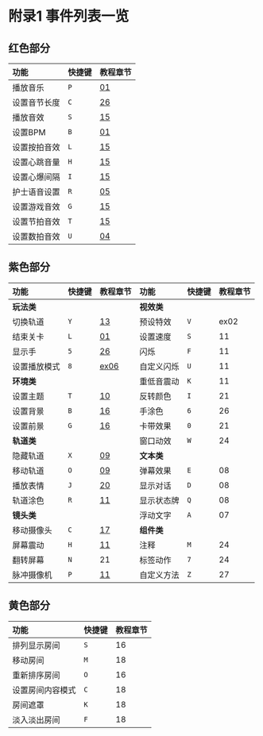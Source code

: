 # 附录1 事件列表一览

## 红色部分 <a id="1"></a>

| 功能 | 快捷键 | 教程章节 |
| :--- | :--- | :--- |
| 播放音乐 | `P` | [01](01.md#1) |
| 设置音节长度 | `C` | [26](26.md#she-zhi-yin-jie-chang-du) |
| 播放音效 | `S` | [15](15.md#5) |
| 设置BPM | `B` | [01](01.md#2) |
| 设置按拍音效 | `L` | [15](15.md#2) |
| 设置心跳音量 | `H` | [15](15.md#1) |
| 设置心爆间隔 | `I` | [15](15.md#4) |
| 护士语音设置 | `R` | [05](05.md#3) |
| 设置游戏音效 | `G` | [15](15.md#3) |
| 设置节拍音效 | `T` | [15](15.md#1) |
| 设置数拍音效 | `U` | [04](04.md#2) |

## 紫色部分 <a id="2"></a>

| 功能 | 快捷键 | 教程章节 | 功能 | 快捷键 | 教程章节 |
| :--- | :--- | :--- | :--- | :--- | :--- |
| **玩法类** |   |   | **视效类** |   |   |
| 切换轨道 | `Y` | [13](13.md#1-xian-rang-dian-nao-yan-shi-ji-ci-ran-hou-jiang-gui-dao-qie-huan-dao-wan-jia-cao-zuo) | 预设特效 | `V` | ex02 |
| 结束关卡 | `L` | [01](01.md#3) | 设置速度 | `S` | 11 |
| 显示手 | `5` | [26](26.md#1) | 闪烁 | `F` | 11 |
| 设置播放模式 | `8` | [ex06](ex06.md#5) | 自定义闪烁 | `U` | 11 |
| **环境类** |   |   | 重低音震动 | `K` | 11 |
| 设置主题 | `T` | [10](10.md) | 反转颜色 | `I` | 21 |
| 设置背景 | `B` | [16](16.md#3) | 手涂色 | `6` | 26 |
| 设置前景 | `G` | [16](16.md#4) | 卡带效果 | `0` | 21 |
| **轨道类** |   |   | 窗口动效 | `W` | 24 |
| 隐藏轨道 | `X` | [09](09.md#1) | **文本类** |   |   |
| 移动轨道 | `O` | [09](09.md#2) | 弹幕效果 | `E` | 08 |
| 播放表情 | `J` | [20](20.md#bo-fang-biao-qing) | 显示对话 | `D` | 08 |
| 轨道涂色 | `R` | [11](11.md#1) | 显示状态牌 | `Q` | 08 |
| **镜头类** |   |   | 浮动文字 | `A` | 07 |
| 移动摄像头 | `C` | [17](17.md#2) | **组件类** |   |   |
| 屏幕震动 | `H` | [11](11.md#3) | 注释 | `M` | 24 |
| 翻转屏幕 | `N` | 21 | 标签动作 | `7` | 24 |
| 脉冲摄像机 | `P` | [11](11.md#3) | 自定义方法 | `Z` | 27 |

## 黄色部分 <a id="3"></a>

| 功能 | 快捷键 | 教程章节 |
| :--- | :--- | :--- |
| 排列显示房间 | `S` | 16 |
| 移动房间 | `M` | 18 |
| 重新排序房间 | `O` | 16 |
| 设置房间内容模式 | `C` | 18 |
| 房间遮罩 | `K` | 18 |
| 淡入淡出房间 | `F` | 18 |

